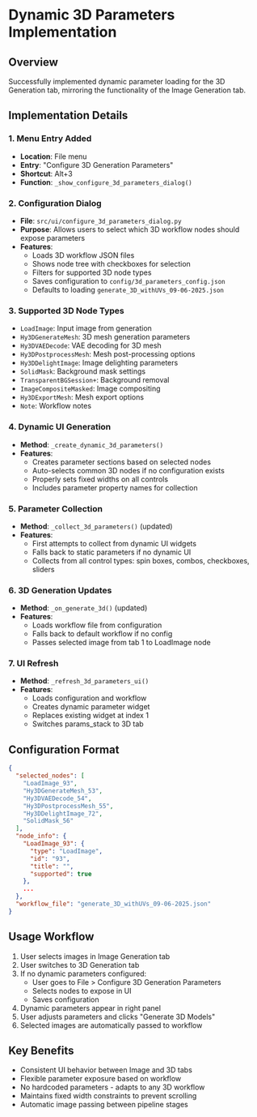 # Dynamic 3D Parameters Implementation

## Overview
Successfully implemented dynamic parameter loading for the 3D Generation tab, mirroring the functionality of the Image Generation tab.

## Implementation Details

### 1. Menu Entry Added
- **Location**: File menu
- **Entry**: "Configure 3D Generation Parameters"
- **Shortcut**: Alt+3
- **Function**: `_show_configure_3d_parameters_dialog()`

### 2. Configuration Dialog
- **File**: `src/ui/configure_3d_parameters_dialog.py`
- **Purpose**: Allows users to select which 3D workflow nodes should expose parameters
- **Features**:
  - Loads 3D workflow JSON files
  - Shows node tree with checkboxes for selection
  - Filters for supported 3D node types
  - Saves configuration to `config/3d_parameters_config.json`
  - Defaults to loading `generate_3D_withUVs_09-06-2025.json`

### 3. Supported 3D Node Types
- `LoadImage`: Input image from generation
- `Hy3DGenerateMesh`: 3D mesh generation parameters
- `Hy3DVAEDecode`: VAE decoding for 3D mesh
- `Hy3DPostprocessMesh`: Mesh post-processing options
- `Hy3DDelightImage`: Image delighting parameters
- `SolidMask`: Background mask settings
- `TransparentBGSession+`: Background removal
- `ImageCompositeMasked`: Image compositing
- `Hy3DExportMesh`: Mesh export options
- `Note`: Workflow notes

### 4. Dynamic UI Generation
- **Method**: `_create_dynamic_3d_parameters()`
- **Features**:
  - Creates parameter sections based on selected nodes
  - Auto-selects common 3D nodes if no configuration exists
  - Properly sets fixed widths on all controls
  - Includes parameter property names for collection

### 5. Parameter Collection
- **Method**: `_collect_3d_parameters()` (updated)
- **Features**:
  - First attempts to collect from dynamic UI widgets
  - Falls back to static parameters if no dynamic UI
  - Collects from all control types: spin boxes, combos, checkboxes, sliders

### 6. 3D Generation Updates
- **Method**: `_on_generate_3d()` (updated)
- **Features**:
  - Loads workflow file from configuration
  - Falls back to default workflow if no config
  - Passes selected image from tab 1 to LoadImage node

### 7. UI Refresh
- **Method**: `_refresh_3d_parameters_ui()`
- **Features**:
  - Loads configuration and workflow
  - Creates dynamic parameter widget
  - Replaces existing widget at index 1
  - Switches params_stack to 3D tab

## Configuration Format
```json
{
  "selected_nodes": [
    "LoadImage_93",
    "Hy3DGenerateMesh_53",
    "Hy3DVAEDecode_54",
    "Hy3DPostprocessMesh_55",
    "Hy3DDelightImage_72",
    "SolidMask_56"
  ],
  "node_info": {
    "LoadImage_93": {
      "type": "LoadImage",
      "id": "93",
      "title": "",
      "supported": true
    },
    ...
  },
  "workflow_file": "generate_3D_withUVs_09-06-2025.json"
}
```

## Usage Workflow
1. User selects images in Image Generation tab
2. User switches to 3D Generation tab
3. If no dynamic parameters configured:
   - User goes to File > Configure 3D Generation Parameters
   - Selects nodes to expose in UI
   - Saves configuration
4. Dynamic parameters appear in right panel
5. User adjusts parameters and clicks "Generate 3D Models"
6. Selected images are automatically passed to workflow

## Key Benefits
- Consistent UI behavior between Image and 3D tabs
- Flexible parameter exposure based on workflow
- No hardcoded parameters - adapts to any 3D workflow
- Maintains fixed width constraints to prevent scrolling
- Automatic image passing between pipeline stages